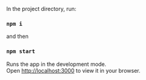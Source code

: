 In the project directory, run:

### `npm i`

and then

### `npm start`

Runs the app in the development mode.\
Open [http://localhost:3000](http://localhost:3000) to view it in your browser.


